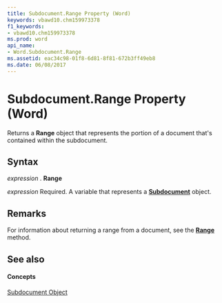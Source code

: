 ```yaml
---
title: Subdocument.Range Property (Word)
keywords: vbawd10.chm159973378
f1_keywords:
- vbawd10.chm159973378
ms.prod: word
api_name:
- Word.Subdocument.Range
ms.assetid: eac34c98-01f8-6d81-8f81-672b3ff49eb8
ms.date: 06/08/2017
---
```



# Subdocument.Range Property (Word)

Returns a  **Range** object that represents the portion of a document that's contained within the subdocument.


## Syntax

 _expression_ . **Range**

 _expression_ Required. A variable that represents a **[Subdocument](Word.Subdocument.md)** object.


## Remarks

For information about returning a range from a document, see the  **[Range](Word.Document.Range.md)** method.


## See also


#### Concepts


[Subdocument Object](Word.Subdocument.md)


